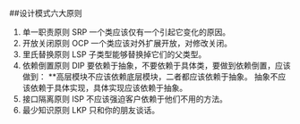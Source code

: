 ##设计模式六大原则

1. 单一职责原则 SRP 一个类应该仅有一个引起它变化的原因。
2. 开放关闭原则 OCP 一个类应该对外扩展开放，对修改关闭。
3. 里氏替换原则 LSP 子类型能够替换掉它们的父类型。
4. 依赖倒置原则 DIP 要依赖于抽象，不要依赖于具体类，要做到依赖倒置，应该做到：
	**高层模块不应该依赖底层模块，二者都应该依赖于抽象。
	抽象不应该依赖于具体实现，具体实现应该依赖于抽象。
5. 接口隔离原则 ISP 不应该强迫客户依赖于他们不用的方法。
6. 最少知识原则 LKP 只和你的朋友谈话。
